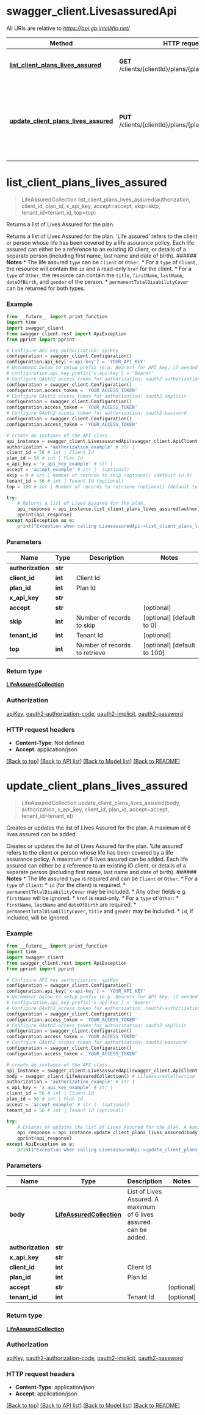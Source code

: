 # swagger_client.LivesassuredApi

All URIs are relative to *https://api.gb.intelliflo.net/*

Method | HTTP request | Description
------------- | ------------- | -------------
[**list_client_plans_lives_assured**](LivesassuredApi.md#list_client_plans_lives_assured) | **GET** /clients/{clientId}/plans/{planId}/livesassured | Returns a list of Lives Assured for the plan.
[**update_client_plans_lives_assured**](LivesassuredApi.md#update_client_plans_lives_assured) | **PUT** /clients/{clientId}/plans/{planId}/livesassured | Creates or updates the list of Lives Assured for the plan. A maximum of 6 lives assured can be added.

# **list_client_plans_lives_assured**
> LifeAssuredCollection list_client_plans_lives_assured(authorization, client_id, plan_id, x_api_key, accept=accept, skip=skip, tenant_id=tenant_id, top=top)

Returns a list of Lives Assured for the plan.

Returns a list of Lives Assured for the plan.  'Life assured' refers to the client or person whose life has been covered by a life assurance policy.  Each life assured can either be a reference to an existing iO client, or details of a separate person (including first name, last name and date of birth).  ###### **Notes**  * The life assured `type` can be `Client` or `Other`.  * For a `type` of `Client`, the resource will contain the `id` and a read-only `href` for the client.  * For a `type` of `Other`, the resource can contain the `title`, `firstName`, `lastName`, `dateOfBirth`, and `gender` of the person.  * `permanentTotalDisabilityCover` can be returned for both types.

### Example
```python
from __future__ import print_function
import time
import swagger_client
from swagger_client.rest import ApiException
from pprint import pprint

# Configure API key authorization: apiKey
configuration = swagger_client.Configuration()
configuration.api_key['x-api-key'] = 'YOUR_API_KEY'
# Uncomment below to setup prefix (e.g. Bearer) for API key, if needed
# configuration.api_key_prefix['x-api-key'] = 'Bearer'
# Configure OAuth2 access token for authorization: oauth2-authorization-code
configuration = swagger_client.Configuration()
configuration.access_token = 'YOUR_ACCESS_TOKEN'
# Configure OAuth2 access token for authorization: oauth2-implicit
configuration = swagger_client.Configuration()
configuration.access_token = 'YOUR_ACCESS_TOKEN'
# Configure OAuth2 access token for authorization: oauth2-password
configuration = swagger_client.Configuration()
configuration.access_token = 'YOUR_ACCESS_TOKEN'

# create an instance of the API class
api_instance = swagger_client.LivesassuredApi(swagger_client.ApiClient(configuration))
authorization = 'authorization_example' # str | 
client_id = 56 # int | Client Id
plan_id = 56 # int | Plan Id
x_api_key = 'x_api_key_example' # str | 
accept = 'accept_example' # str |  (optional)
skip = 0 # int | Number of records to skip (optional) (default to 0)
tenant_id = 56 # int | Tenant Id (optional)
top = 100 # int | Number of records to retrieve (optional) (default to 100)

try:
    # Returns a list of Lives Assured for the plan.
    api_response = api_instance.list_client_plans_lives_assured(authorization, client_id, plan_id, x_api_key, accept=accept, skip=skip, tenant_id=tenant_id, top=top)
    pprint(api_response)
except ApiException as e:
    print("Exception when calling LivesassuredApi->list_client_plans_lives_assured: %s\n" % e)
```

### Parameters

Name | Type | Description  | Notes
------------- | ------------- | ------------- | -------------
 **authorization** | **str**|  | 
 **client_id** | **int**| Client Id | 
 **plan_id** | **int**| Plan Id | 
 **x_api_key** | **str**|  | 
 **accept** | **str**|  | [optional] 
 **skip** | **int**| Number of records to skip | [optional] [default to 0]
 **tenant_id** | **int**| Tenant Id | [optional] 
 **top** | **int**| Number of records to retrieve | [optional] [default to 100]

### Return type

[**LifeAssuredCollection**](LifeAssuredCollection.md)

### Authorization

[apiKey](../README.md#apiKey), [oauth2-authorization-code](../README.md#oauth2-authorization-code), [oauth2-implicit](../README.md#oauth2-implicit), [oauth2-password](../README.md#oauth2-password)

### HTTP request headers

 - **Content-Type**: Not defined
 - **Accept**: application/json

[[Back to top]](#) [[Back to API list]](../README.md#documentation-for-api-endpoints) [[Back to Model list]](../README.md#documentation-for-models) [[Back to README]](../README.md)

# **update_client_plans_lives_assured**
> LifeAssuredCollection update_client_plans_lives_assured(body, authorization, x_api_key, client_id, plan_id, accept=accept, tenant_id=tenant_id)

Creates or updates the list of Lives Assured for the plan. A maximum of 6 lives assured can be added.

Creates or updates the list of Lives Assured for the plan.  'Life assured' refers to the client or person whose life has been covered by a life assurance policy.  A maximum of 6 lives assured can be added.  Each life assured can either be a reference to an existing iO client, or details of a separate person (including first name, last name and date of birth).  ###### **Notes**  * The life assured `type` is required and can be `Client` or `Other`.  * For a `type` of `Client`:    * `id` (for the client) is required.    * `permanentTotalDisabilityCover` may be included.    * Any other fields e.g. `firstName` will be ignored.    * `href` is read-only.  * For a `type` of `Other`:    * `firstName`, `lastName` and `dateOfBirth` are required.    * `permanentTotalDisabilityCover`, `title` and `gender` may be included.    * `id`, if included, will be ignored.

### Example
```python
from __future__ import print_function
import time
import swagger_client
from swagger_client.rest import ApiException
from pprint import pprint

# Configure API key authorization: apiKey
configuration = swagger_client.Configuration()
configuration.api_key['x-api-key'] = 'YOUR_API_KEY'
# Uncomment below to setup prefix (e.g. Bearer) for API key, if needed
# configuration.api_key_prefix['x-api-key'] = 'Bearer'
# Configure OAuth2 access token for authorization: oauth2-authorization-code
configuration = swagger_client.Configuration()
configuration.access_token = 'YOUR_ACCESS_TOKEN'
# Configure OAuth2 access token for authorization: oauth2-implicit
configuration = swagger_client.Configuration()
configuration.access_token = 'YOUR_ACCESS_TOKEN'
# Configure OAuth2 access token for authorization: oauth2-password
configuration = swagger_client.Configuration()
configuration.access_token = 'YOUR_ACCESS_TOKEN'

# create an instance of the API class
api_instance = swagger_client.LivesassuredApi(swagger_client.ApiClient(configuration))
body = swagger_client.LifeAssuredCollection() # LifeAssuredCollection | List of Lives Assured. A maximum of 6 lives assured can be added.
authorization = 'authorization_example' # str | 
x_api_key = 'x_api_key_example' # str | 
client_id = 56 # int | Client Id
plan_id = 56 # int | Plan Id
accept = 'accept_example' # str |  (optional)
tenant_id = 56 # int | Tenant Id (optional)

try:
    # Creates or updates the list of Lives Assured for the plan. A maximum of 6 lives assured can be added.
    api_response = api_instance.update_client_plans_lives_assured(body, authorization, x_api_key, client_id, plan_id, accept=accept, tenant_id=tenant_id)
    pprint(api_response)
except ApiException as e:
    print("Exception when calling LivesassuredApi->update_client_plans_lives_assured: %s\n" % e)
```

### Parameters

Name | Type | Description  | Notes
------------- | ------------- | ------------- | -------------
 **body** | [**LifeAssuredCollection**](LifeAssuredCollection.md)| List of Lives Assured. A maximum of 6 lives assured can be added. | 
 **authorization** | **str**|  | 
 **x_api_key** | **str**|  | 
 **client_id** | **int**| Client Id | 
 **plan_id** | **int**| Plan Id | 
 **accept** | **str**|  | [optional] 
 **tenant_id** | **int**| Tenant Id | [optional] 

### Return type

[**LifeAssuredCollection**](LifeAssuredCollection.md)

### Authorization

[apiKey](../README.md#apiKey), [oauth2-authorization-code](../README.md#oauth2-authorization-code), [oauth2-implicit](../README.md#oauth2-implicit), [oauth2-password](../README.md#oauth2-password)

### HTTP request headers

 - **Content-Type**: application/json
 - **Accept**: application/json

[[Back to top]](#) [[Back to API list]](../README.md#documentation-for-api-endpoints) [[Back to Model list]](../README.md#documentation-for-models) [[Back to README]](../README.md)

